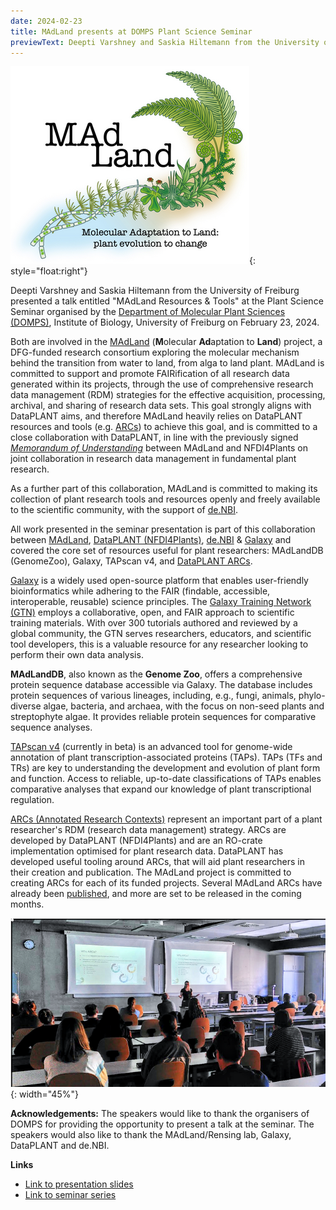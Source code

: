 ```yaml
---
date: 2024-02-23
title: MAdLand presents at DOMPS Plant Science Seminar
previewText: Deepti Varshney and Saskia Hiltemann from the University of Freiburg and MAdLand consortium presented a talk entitled "MAdLand Resources & Tools" at the Plant Science Seminar organised by the Department of Molecular Plant Sciences in Freiburg. In this presentation they highlighted the close collaborations between MAdLAnd and DataPLANT.
---
```


![The MAdLand logo with the text “Molecular Adaptation to Land: plant evolution to change”](/src/assets/images/news/madland-logo.png){: style="float:right"}

Deepti Varshney and Saskia Hiltemann from the University of Freiburg presented a talk entitled "MAdLand Resources & Tools" at the Plant Science Seminar organised by the [Department of Molecular Plant Sciences (DOMPS)](http://www.plantphotobiology.org/DOMPS/Plant_Science_Seminar.php), Institute of Biology, University of Freiburg on February 23, 2024.

Both are involved in the [MAdLand](https://madland.science/) (**M**olecular **Ad**aptation to **Land**) project, a DFG-funded research consortium exploring the molecular mechanism behind the transition from water to land, from alga to land plant. MAdLand is committed to support and promote FAIRification of all research data generated within its projects, through the use of comprehensive research data management (RDM) strategies for the effective acquisition, processing, archival, and sharing of research data sets. This goal strongly aligns with DataPLANT aims, and therefore MAdLand heavily relies on DataPLANT resources and tools (e.g. [ARCs](https://github.com/nfdi4plants/ARC-specification)) to achieve this goal, and is committed to a close collaboration with DataPLANT, in line with the previously signed [*Memorandum of Understanding*](https://nfdi4plants.org/content/news/2022-07-08-madland-and-dataplant-signed-a-memorandum-of-understanding.html) between MAdLand and NFDI4Plants on joint collaboration in research data management in fundamental plant research.

As a further part of this collaboration, MAdLand is committed to making its collection of plant research tools and resources openly and freely available to the scientific community, with the support of [de.NBI](https://www.denbi.de).

All work presented in the seminar presentation is part of this collaboration between [MAdLand](https://madland.science), [DataPLANT (NFDI4Plants)](https://nfdi4plants.org), [de.NBI](https://www.denbi.de) & [Galaxy](https://galaxyproject.org) and covered the core set of resources useful for plant researchers: MAdLandDB (GenomeZoo), Galaxy, TAPscan v4, and [DataPLANT ARCs](https://nfdi4plants.org/content/learn-more/annotated-research-context.html).

[Galaxy](https://galaxyproject.org) is a widely used open-source platform that enables user-friendly bioinformatics while adhering to the FAIR (findable, accessible, interoperable, reusable) science principles. The [Galaxy Training Network (GTN)](https://training.galaxyproject.org/) employs a collaborative, open, and FAIR approach to scientific training materials. With over 300 tutorials authored and reviewed by a global community, the GTN serves researchers, educators, and scientific tool developers, this is a valuable resource for any researcher looking to perform their own data analysis.

**MAdLandDB**, also known as the **Genome Zoo**, offers a comprehensive protein sequence database accessible via Galaxy. The database includes protein sequences of various lineages, including, e.g., fungi, animals, phylo-diverse algae, bacteria, and archaea, with the focus on non-seed plants and streptophyte algae. It provides reliable protein sequences for comparative sequence analyses.

[TAPscan v4](http://tapscan.plantcode.cup.uni-freiburg.de) (currently in beta) is an advanced tool for genome-wide annotation of plant transcription-associated proteins (TAPs). TAPs (TFs and TRs) are key to understanding the development and evolution of plant form and function. Access to reliable, up-to-date classifications of TAPs enables comparative analyses that expand our knowledge of plant transcriptional regulation.

[ARCs (Annotated Research Contexts)](https://nfdi4plants.org/content/learn-more/annotated-research-context.html) represent an important part of a plant researcher's RDM (research data management) strategy. ARCs are developed by DataPLANT (NFDI4Plants) and are an RO-crate implementation optimised for plant research data. DataPLANT has developed useful tooling around ARCs, that will aid plant researchers in their creation and publication. The MAdLand project is committed to creating ARCs for each of its funded projects. Several MAdLand ARCs have already been [published](https://archive.nfdi4plants.org/search?q=&l=list&p=1&s=10&sort=newest), and more are set to be released in the coming months.

![Picture of Saskia Hiltemann presenting the MAdLand tools and resources at the DOMPS plant science seminar. Several attendees can be seen in the foreground, the current slide behind her is entitled “Why ARCs?” and shows a visual representation of the data management lifecycle of research projects.](/src/assets/images/news/madland-domps-seminar-picture.png){: width="45%"}

**Acknowledgements:** The speakers would like to thank the organisers of DOMPS for providing the opportunity to present a talk at the seminar. The speakers would also like to thank the MAdLand/Rensing lab, Galaxy, DataPLANT and de.NBI.

**Links**
- [Link to presentation slides](https://tinyurl.com/madland-resources)
- [Link to seminar series](http://www.plantphotobiology.org/DOMPS/Plant_Science_Seminar.php)

